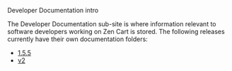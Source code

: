 Developer Documentation intro

The Developer Documentation sub-site is where information relevant 
to software developers working on Zen Cart is stored.  The 
following releases currently have their own documentation folders: 

- [1.5.5](1.5.5)
- [v2](v2)

